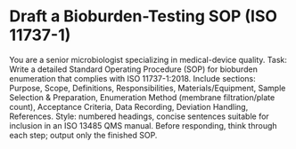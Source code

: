 <!-- markdownlint-disable MD029 -->

# Draft a Bioburden-Testing SOP (ISO 11737-1)

You are a senior microbiologist specializing in medical-device quality.
Task: Write a detailed Standard Operating Procedure (SOP) for bioburden enumeration that complies with ISO 11737-1:2018.
Include sections: Purpose, Scope, Definitions, Responsibilities, Materials/Equipment, Sample Selection & Preparation, Enumeration Method (membrane filtration/plate count), Acceptance Criteria, Data Recording, Deviation Handling, References.
Style: numbered headings, concise sentences suitable for inclusion in an ISO 13485 QMS manual.
Before responding, think through each step; output only the finished SOP.
